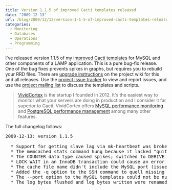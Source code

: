 ```yaml
---
title: Version 1.1.5 of improved Cacti templates released
date: "2009-12-13"
url: /blog/2009/12/13/version-1-1-5-of-improved-cacti-templates-released/
categories:
  - Monitoring
  - Databases
  - Operations
  - Programming
---
```

I've released version 1.1.5 of my [improved Cacti templates](http://code.google.com/p/mysql-cacti-templates/) for MySQL and other components of a LAMP application. This is a pure bug-fix release. One of the bug fixes prevents spikes in graphs, but requires you to rebuild your RRD files. There are [upgrade instructions](http://code.google.com/p/mysql-cacti-templates/wiki/UpgradingTemplates) on the project wiki for this and all releases. Use the [project issue tracker](http://code.google.com/p/mysql-cacti-templates/issues/list) to view and report issues, and use the [project mailing list](http://groups.google.com/group/better-cacti-templates) to discuss the templates and scripts.

> [VividCortex](https://vividcortex.com/) is the startup I founded in 2012. It's the easiest way to monitor what
> your servers are doing in production and I consider it far superior to Cacti. VividCortex offers [MySQL performance
> monitoring](https://vividcortex.com/monitoring/mysql/) and [PostgreSQL
> performance management](https://vividcortex.com/monitoring/postgres/) among many
> other features.

The full changelog follows:

<pre>2009-12-13: version 1.1.5

  * Support for getting slave lag via mk-heartbeat was broken (issue 87).
  * The memcached stats command hung because it lacked "quit" (issue 65).
  * The COUNTER data type caused spikes; switched to DERIVE instead (issue41).
  * LOCK WAIT in an InnoDB transaction could cause an error (issue 91).
  * The cache file name didn't include the MySQL port (issue 82).
  * Added the -q option to the SSH command to quell missing homedir warnings.
  * The --port option to the MySQL templates could not be null.
  * The log_bytes_flushed and log_bytes_written were renamed (issue 81).
</pre>


